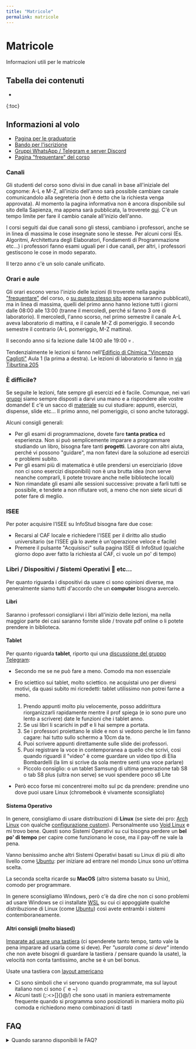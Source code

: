 ```yaml
---
title: "Matricole"
permalink: matricole 
---
```


# Matricole

Informazioni utili per le matricole

## Tabella dei contenuti
* 
{:toc}

## Informazioni al volo

- [Pagina per le graduatorie](https://www.uniroma1.it/it/pagina/corsi-ad-accesso-programmato-con-tolc-i-e-selezioni)
- [Bando per l'iscrizione](https://www.uniroma1.it/sites/default/files/field_file_allegati/14616_ingegnerie_tolcap_2023_2024_0.pdf)
- [Gruppi WhatsApp / Telegram e server Discord](./gruppi)
- [Pagina "frequentare" del corso](https://corsidilaurea.uniroma1.it/it/corso/2023/29923/programmazione?guid_cv)

### Canali

Gli studenti del corso sono divisi in due canali in base all'iniziale del cognome: A-L e M-Z, all'inizio dell'anno sarà possibile cambiare canale comunicandolo alla segreteria (non è detto che la richiesta venga approvata). Al momento la pagina informativa non è ancora disponibile sul sito della Sapienza, ma appena sarà pubblicata, la troverete [qui](https://corsidilaurea.uniroma1.it/it/corso/2023/29923/programmazione?guid_cv). C'è un tempo limite per fare il cambio canale all'inizio dell'anno. 

I corsi seguiti dai due canali sono gli stessi, cambiano i professori, anche se in linea di massima le cose insegnate sono le stesse. Per alcuni corsi (Es. Algoritmi, Architettura degli Elaboratori, Fondamenti di Programmazione etc...) i professori fanno esami uguali per i due canali, per altri, i professori gestiscono le cose in modo separato.

Il terzo anno c'è un solo canale unificato.

### Orari e aule

Gli orari escono verso l'inizio delle lezioni (li troverete nella pagina ["frequentare"](https://corsidilaurea.uniroma1.it/it/corso/2023/29923/programmazione?guid_cv) del corso, o [su questo stesso sito](./orari) appena saranno pubblicati), ma in linea di massima, quelli del primo anno hanno lezione tutti i giorni dalle 08:00 alle 13:00 (tranne il mercoledì, perché si fanno 3 ore di laboratorio). Il mercoledì, l'anno scorso, nel primo semestre il canale A-L aveva laboratorio di mattina, e il canale M-Z di pomeriggio. Il secondo semestre il contrario (A-L pomeriggio, M-Z mattina). 

Il secondo anno si fa lezione dalle 14:00 alle 19:00 💀 .

Tendenzialmente le lezioni si fanno nell'[Edificio di Chimica "Vincenzo Caglioti"](https://www.uniroma1.it/sites/default/files/ACU032.pdf) Aula 1 (la prima a destra). Le lezioni di laboratorio si fanno in [via Tiburtina 205](https://web.uniroma1.it/i3s/node/8901)



### È difficile?

Se seguite le lezioni, fate sempre gli esercizi ed è facile. Comunque, nei vari [gruppi](./gruppi) siamo sempre disposti a darvi una mano e a rispondere alle vostre domande! E c'è un sacco di [materiale](./risorse) su cui studiare: appunti, esercizi, dispense, slide etc... Il primo anno, nel pomeriggio, ci sono anche tutoraggi.

Alcuni consigli generali:
- Per gli esami di programmazione, dovete fare **tanta pratica** ed esperienza. Non si può semplicemente imparare a programmare studiando un libro, bisogna fare tanti **progetti**. Lavorare con altri aiuta, perché vi possono "guidare", ma non fatevi dare la soluzione ad esercizi e problemi subito.
- Per gli esami più di matematica è utile prendersi un eserciziario (dove non ci sono esercizi disponibili) non è una brutta idea (non serve neanche comprarli, li potete trovare anche nelle biblioteche locali)
- Non rimandate gli esami alle sessioni successive: provate a farli tutti se possibile, e tendete a non rifiutare voti, a meno che non siete sicuri di poter fare di meglio. 

### ISEE

Per poter acquisire l'ISEE su InfoStud bisogna fare due cose:
- Recarsi al CAF locale e richiedere l'ISEE per il diritto allo studio universitario (se l'ISEE già lo avete è un'operazione veloce e facile)
- Premere il pulsante "Acquisisci" sulla pagina ISEE di InfoStud (qualche giorno dopo aver fatto la richiesta al CAF, ci vuole un po' di tempo)

### Libri / Dispositivi / Sistemi Operativi 🐧 etc...

Per quanto riguarda i dispositivi da usare ci sono opinioni diverse, ma generalmente siamo tutti d'accordo che un **computer** bisogna avercelo.

#### Libri

Saranno i professori consigliarvi i libri all'inizio delle lezioni, ma nella maggior parte dei casi saranno fornite slide / trovate pdf online o li potete prendere in biblioteca.

#### Tablet

Per quanto riguarda **tablet**, riporto qui una [discussione del gruppo Telegram](https://t.me/sapienzainformatica/113467):
- Secondo me se ne può fare a meno. Comodo ma non essenziale
- Ero sciettico sui tablet, molto sciettico. ne acquistai uno per diversi motivi, da quasi subito mi ricredetti: tablet utilissimo non potrei farne a meno.

    1. Prendo appunti molto piu velocemente, posso addirittura riorganizzarli rapidamente mentre il prof spiega (e io sono pure uno lento a scrivere) date le funzioni che i tablet anno.
    2. Se usi libri li scarichi in pdf e li hai sempre a portata.
    3. Se i professori proiettano le slide e non si vedono perche le lim fanno cagare: hai tutto sullo schermo a 10cm da te.
    4. Puoi scrivere appunti direttamente sulle slide dei professori.
    5. Puoi registrare la voce in contemporanea a quello che scrivi, cosi quando riguardi il "video" è come guardare un video tipo di Elia Bombardelli (la lim si scrive da sola mentre senti una voce parlare)

    - Piccolo consiglio: o un tablet Samsung di ultima generazione tab S8 o tab S8 plus (ultra non serve) se vuoi spendere poco s6 Lite

- Però ecco forse mi concentrerei molto sul pc da prendere: prendine uno dove puoi usare Linux (chromebook è vivamente sconsigliato)

#### Sistema Operativo

In genere, consigliamo di usare distribuzioni di **Linux** (se siete dei pro: [Arch Linux](./https://archlinux.org/) con qualche [configurazione custom](https://www.reddit.com/r/unixporn/)). Personalmente uso [Void Linux](https://voidlinux.org/) e mi trovo bene. Questi sono Sistemi Operativi su cui bisogna perdere un **bel po' di tempo** per capire come funzionano le cose, ma il pay-off ne vale la pena. 

Vanno benissimo anche altri Sistemi Operativi basati su Linux di più di alto livello come [Ubuntu](https://ubuntu.com/): per iniziare ad entrare nel mondo Linux sono un'ottima scelta.

La seconda scelta ricarde su **MacOS** (altro sistema basato su Unix), comodo per programmare.

In genere sconsigliamo Windows, però c'è da dire che non ci sono problemi ad usare Windows se ci installate [WSL](https://learn.microsoft.com/en-us/windows/wsl/install) su cui ci appoggiate qualche distribuzione di Linux (come [Ubuntu](https://apps.microsoft.com/store/detail/ubuntu-22042-lts/9PN20MSR04DW?hl=it-it&gl=it&rtc=1)) così avete entrambi i sistemi contemboraneamente.

#### Altri consigli (molto biased) 

[Imparate ad usare una tastiera](https://www.typingclub.com/) (ci spenderete tanto tempo, tanto vale la pena imparare ad usarla come si deve). Per *"usarala come si deve"* intendo che non avete bisogni di guardare la tastiera / pensare quando la usate), la velocità non conta tantissimo, anche se è un bel bonus.

Usate una tastiera con [layout americano](https://miamioh.edu/cas/centers-institutes/interactive-language-resource-center/tech-support/_images/us-intl-keyboard-1.png)
- Ci sono simboli che vi servono quando programmate, ma sul layout italiano non ci sono (\` e ~)
- Alcuni tasti (;:<>[]{}@/) che sono usati in maniera estremamente frequente quando si programma sono posizionati in maniera molto più comoda e richiedono meno combinazioni di tasti
    


## FAQ 

<details>
    <summary>Quando saranno disponibili le FAQ?</summary>
    A breve 😅
</details>
